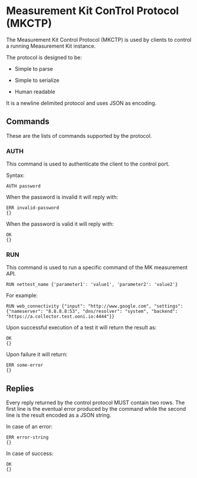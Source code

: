 # Measurement Kit ConTrol Protocol (MKCTP)

The Measurement Kit Control Protocol (MKCTP) is used by clients to control a running Measurement Kit instance.

The protocol is designed to be:

* Simple to parse

* Simple to serialize

* Human readable

It is a newline delimited protocol and uses JSON as encoding.

## Commands

These are the lists of commands supported by the protocol.

### AUTH

This command is used to authenticate the client to the control port.

Syntax:

```
AUTH password
```

When the password is invalid it will reply with:

```
ERR invalid-password
{}
```

When the password is valid it will reply with:

```
OK
{}
```

### RUN

This command is used to run a specific command of the MK measurement API.

```
RUN nettest_name {'parameter1': 'value1', 'parameter2': 'value2'}
```

For example:

```
RUN web_connectivity {"input": "http://www.google.com", "settings": {"nameserver": "8.8.8.8:53", "dns/resolver": "system", "backend": "https://a.collector.test.ooni.io:4444"}}
```

Upon successful execution of a test it will return the result as:

```
OK
{}
```

Upon failure it will return:

```
ERR some-error
{}
```

## Replies

Every reply returned by the control protocol MUST contain two rows. The first line is the eventual error produced by
the command while the second line is the result encoded as a JSON string.

In case of an error:

```
ERR error-string
{}
```

In case of success:

```
OK
{}
```
